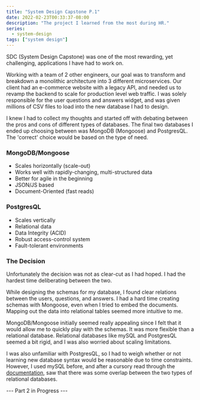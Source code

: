```yaml
---
title: "System Design Capstone P.1"
date: 2022-02-23T00:33:37-08:00
description: "The project I learned from the most during HR."
series:
  - system-design
tags: ["system design"]
---
```


SDC (System Design Capstone) was one of the most rewarding, yet challenging, applications I have had to work on.

Working with a team of 2 other engineers, our goal was to transform and breakdown a monolithic architecture into 3 different microservices. Our client had an e-commerce website with a legacy API, and needed us to revamp the backend to scale for production level web traffic. I was solely responsible for the user questions and answers widget, and was given millions of CSV files to load into the new database I had to design.

I knew I had to collect my thoughts and started off with debating between the pros and cons of different types of databases. The final two databases I ended up choosing between was MongoDB (Mongoose) and PostgresQL. The 'correct' choice would be based on the type of need.

### MongoDB/Mongoose
* Scales horizontally (scale-out)
* Works well with rapidly-changing, multi-structured data
* Better for agile in the beginning
* JSON/JS based
* Document-Oriented (fast reads)


### PostgresQL
* Scales vertically
* Relational data
* Data Integrity (ACID)
* Robust access-control system
* Fault-tolerant environments

### The Decision

Unfortunately the decision was not as clear-cut as I had hoped. I had the hardest time deliberating between the two.

While designing the schemas for my database, I found clear relations between the users, questions, and answers. I had a hard time creating schemas with Mongoose, even when I tried to embed the documents. Mapping out the data into relational tables seemed more intuitive to me.

MongoDB/Mongoose initially seemed really appealing since I felt that it would allow me to quickly play with the schemas. It was more flexible than a relational database. Relational databases like mySQL and PostgresQL seemed a bit rigid, and I was also worried about scaling limitations.


I was also unfamiliar with PostgresQL, so I had to weigh whether or not learning new database syntax would be reasonable due to time constraints. However, I used mySQL before, and after a cursory read through the [documentation](https://www.postgresql.org/docs/current/), saw that there was some overlap between the two types of relational databases.

--- Part 2 in Progress ---
